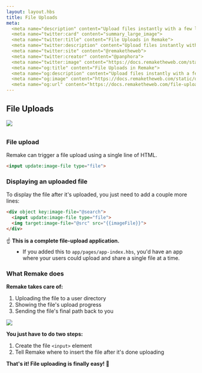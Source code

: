 ```yaml
---
layout: layout.hbs
title: File Uploads
meta:
  <meta name="description" content="Upload files instantly with a few lines of HTML">
  <meta name="twitter:card" content="summary_large_image">
  <meta name="twitter:title" content="File Uploads in Remake">
  <meta name="twitter:description" content="Upload files instantly with a few lines of HTML">
  <meta name="twitter:site" content="@remaketheweb">
  <meta name="twitter:creator" content="@panphora">
  <meta name="twitter:image" content="https://docs.remaketheweb.com/static/og/og-twitter-uploading-mockup.png?v=1">
  <meta name="og:title" content="File Uploads in Remake">
  <meta name="og:description" content="Upload files instantly with a few lines of HTML">
  <meta name="og:image" content="https://docs.remaketheweb.com/static/og/og-main-uploading-mockup.png">
  <meta name="og:url" content="https://docs.remaketheweb.com/file-uploads/">
---
```



## File Uploads

<div style="max-width: 520px; margin-bottom: 2rem;">
  <img src="/static/images/uploading-mockup-final.png">
</div>

### File upload

Remake can trigger a file upload using a single line of HTML.

```html
<input update:image-file type="file">
```

### Displaying an uploaded file

To display the file after it's uploaded, you just need to add a couple more lines:

```html
<div object key:image-file="@search">
  <input update:image-file type="file">
  <img target:image-file="@src" src="{{imageFile}}">
</div>
```

☝️ **This is a complete file-upload application.**
<ul style="margin-top: -8px; margin-left: 20px;">
  <li>If you added this to <code>app/pages/app-index.hbs</code>, you'd have an app where your users could upload and share a single file at a time.</li>
</ul>

### What Remake does

**Remake takes care of:**

<div class="side-by-side">
  <div class="three-fifths">
    <ol>
      <li>Uploading the file to a user directory</li>
      <li>Showing the file's upload progress</li>
      <li>Sending the file's final path back to you</li>
    </ol>
  </div>
  <div class="two-fifths">
    <img src="/static/images/file-upload-progress.png">
  </div>
</div>

**You just have to do two steps:**

1. Create the file `<input>` element
1. Tell Remake where to insert the file after it's done uploading

<div class="spacer--8"></div>

**That's it! File uploading is finally easy! 🎉**

